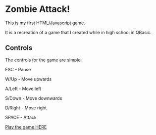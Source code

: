 # Zombie Attack!
This is my first HTML/Javascript game.

It is a recreation of a game that I created while in high school in QBasic.



## Controls
The controls for the game are simple:

ESC - Pause

W/Up - Move upwards

A/Left - Move left

S/Down - Move downwards

D/Right - Move right

SPACE - Attack


[Play the game HERE](http://mwrouse.com/~zombieattack)
